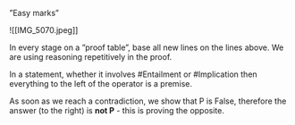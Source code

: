 ”Easy marks”


![[IMG_5070.jpeg]]


In every stage on a ”proof table”, base all new lines on the lines above.
We are using reasoning repetitively in the proof.

In a statement, whether it involves #Entailment or #Implication then everything to the left of the operator is a premise. 

As soon as we reach a contradiction, we show that P is False, therefore the answer (to the right) is **not P** - this is proving the opposite.

